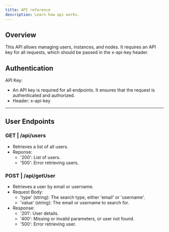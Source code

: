 ```yaml
---
title: API reference
description: Learn how api works.
---
```


## Overview

This API allows managing users, instances, and nodes. It requires an API key for all requests, which should be passed in the x-api-key header.

## Authentication
API Key:
* An API key is required for all endpoints. It ensures that the request is authenticated and authorized.
* Header: x-api-key

---

## User Endpoints

### GET | /api/users
* Retrieves a list of all users.
* Reponse:
  * '200': List of users.
  * '500': Error retrieving users.

### POST | /api/getUser
* Retrieves a user by email or username.
* Request Body:
  * 'type' (string): The search type, either 'email' or 'username'.
  * 'value' (string): The email or username to search for.
* Response:
  * '201': User details.
  * '400': Missing or invalid parameters, or user not found.
  * '500': Error retrieving user.
